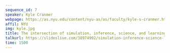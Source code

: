 ```yaml
---
sequence_id: 7
speaker: Kyle Cranmer
webpage: https://as.nyu.edu/content/nyu-as/as/faculty/kyle-s-cranmer.html
affil: NYU
img: kyle.jpg
title: The intersection of simulation, inference, science, and learning
talkurl: https://slideslive.com/38974992/simulation-inference-science-learning
time: 1500
---
```

